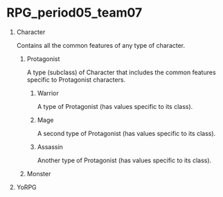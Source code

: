 # RPG_period05_team07
1. Character

   Contains all the common features of any type of character.
   1. Protagonist
   
      A type (subclass) of Character that includes the common features specific to Protagonist characters. 
      1. Warrior
      
         A type of Protagonist (has values specific to its class).
      2. Mage
      
         A second type of Protagonist (has values specific to its class).
      3. Assassin
      
         Another type of Protagonist (has values specific to its class).
   2. Monster
2. YoRPG
